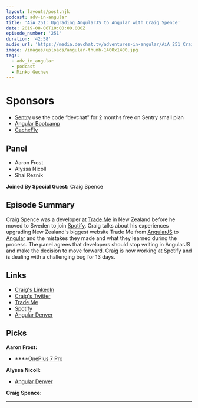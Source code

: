 ```yaml
---
layout: layouts/post.njk
podcast: adv-in-angular
title: 'AiA 251: Upgrading AngularJS to Angular with Craig Spence'
date: 2019-08-06T10:00:00.000Z
episode_number: '251'
duration: '42:58'
audio_url: 'https://media.devchat.tv/adventures-in-angular/AiA_251_Craig_Spence.mp3'
image: /images/uploads/angular-thumb-1400x1400.jpg
tags:
  - adv_in_angular
  - podcast
  - Minko Gechev
---
```

# Sponsors

* [Sentry](https://sentry.io/welcome/) use the code “devchat” for 2 months free on Sentry small plan
* [Angular Bootcamp](https://angularbootcamp.com/)
* [CacheFly](https://www.cachefly.com/)

## Panel

* Aaron Frost
* Alyssa Nicoll
* Shai Reznik

**Joined By Special Guest:** Craig Spence

## Episode Summary

Craig Spence was a developer at [Trade Me](https://www.trademe.co.nz/) in New Zealand before he moved to Sweden to join [Spotify](https://www.spotify.com/). Craig talks about his experiences upgrading New Zealand's biggest website Trade Me from [AngularJS](https://angularjs.org/) to [Angular](https://angular.io/) and the mistakes they made and what they learned during the process. The panel agrees that developers should stop writing in AngularJS and make the decision to move forward. Craig is now working at Spotify and is dealing with a challenging bug for 13 days. 

## Links

* [Craig's LinkedIn](https://www.linkedin.com/in/craig-spence/)
* [Craig's Twitter](https://twitter.com/phenomnominal)
* [Trade Me](https://www.trademe.co.nz/) 
* [Spotify](https://www.spotify.com/)
* [Angular Denver](https://angulardenver.com/)



## Picks

**Aaron Frost:**

* ****[OnePlus 7 Pro](https://www.oneplus.com/7pro) 

**Alyssa Nicoll:**

* [Angular Denver](https://angulardenver.com/)

**Craig Spence:**

- - -
